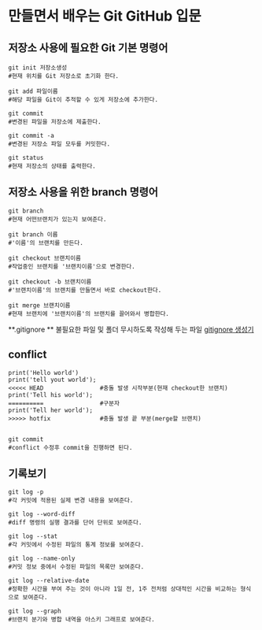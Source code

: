 # 만들면서 배우는 Git GitHub 입문

## 저장소 사용에 필요한 Git 기본 명령어

```
git init 저장소생성
#현재 위치를 Git 저장소로 초기화 한다.

git add 파일이름
#해당 파일을 Git이 추적할 수 있게 저장소에 추가한다.

git commit
#변경된 파일을 저장소에 제출한다.

git commit -a
#변경된 저장소 파일 모두를 커밋한다.

git status
#현재 저장소의 상태를 출력한다.
```

## 저장소 사용을 위한 branch 명령어

```
git branch
#현재 어떤브랜치가 있는지 보여준다.

git branch 이름
#'이름'의 브랜치를 만든다.

git checkout 브랜치이름
#작업중인 브랜치를 '브랜치이름'으로 변경한다.

git checkout -b 브랜치이름
#'브랜치이름'의 브랜치를 만들면서 바로 checkout한다.

git merge 브랜치이름
#현재 브랜치에 '브랜치이름'의 브랜치를 끌어와서 병합한다.
```

**.gitignore **
불필요한 파일 및 폴더 무시하도록 작성해 두는 파일
[gitignore 생성기](https://www.gitignore.io/)

## conflict

```
print('Hello world')
print('tell yout world');
<<<<< HEAD                #충돌 발생 시작부분(현재 checkout한 브랜치)
print('Tell his world');
==========                #구분자
print('Tell her world');
>>>>> hotfix              #충돌 발생 끝 부분(merge할 브랜치)


git commit
#conflict 수정후 commit을 진행하면 된다.
```

## 기록보기

```
git log -p
#각 커밋에 적용된 실제 변경 내용을 보여준다.

git log --word-diff
#diff 명령의 실행 결과를 단어 단위로 보여준다.

git log --stat
#각 커밋에서 수정된 파일의 통계 정보를 보여준다.

git log --name-only
#커밋 정보 중에서 수정된 파일의 목록만 보여준다.

git log --relative-date
#정확한 시간을 부여 주는 것이 아니라 1일 전, 1주 전처럼 상대적인 시간을 비교하는 형식으로 보여준다.

git log --graph
#브랜치 분기와 병합 내역을 아스키 그래프로 보여준다.
```

